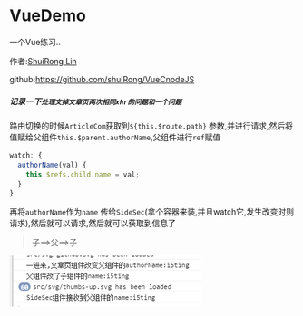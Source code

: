 # VueDemo

一个Vue练习..



作者:[ShuiRong Lin](https://github.com/shuiRong/)

github:https://github.com/shuiRong/VueCnodeJS



##### 记录一下`处理文掉文章页两次相同xhr的问题和一个问题`

路由切换的时候`ArticleCom`获取到`${this.$route.path}` 参数,并进行请求,然后将值赋给父组件`this.$parent.authorName`,父组件进行`ref`赋值

```js
watch: {
  authorName(val) {
    this.$refs.child.name = val;
  }
}
```



再将`authorName`作为`name` 传给`SideSec`(拿个容器来装,并且watch它,发生改变时则请求),然后就可以请求,然后就可以获取到信息了

> 子==>父==>子

![{AEA94CD8-8FBD-4FFF-8A9F-C3D22CF0E3CB}]({AEA94CD8-8FBD-4FFF-8A9F-C3D22CF0E3CB}.bmp)
